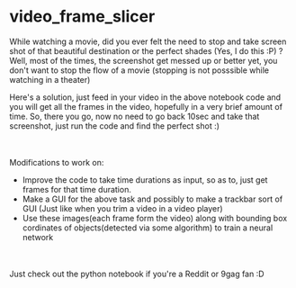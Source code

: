 # video_frame_slicer

While watching a movie, did you ever felt the need to stop and take screen shot of that beautiful destination or the perfect shades (Yes, I do this :P) ? Well, most of the times, the screenshot get messed up or better yet, you don't want to stop the flow of a movie (stopping is not posssible while watching in a theater)<br>

Here's a solution, just feed in your video in the above notebook code and you will get all the frames in the video, hopefully in a very brief amount of time. So, there you go, now no need to go back 10sec and take that screenshot, just run the code and find the perfect shot :)<br>
<br>
<br>

Modifications to work on: <br>
- Improve the code to take time durations as input, so as to, just get frames for that time duration.
- Make a GUI for the above task and possibly to make a trackbar sort of GUI (Just like when you trim a video in a video player)
- Use these images(each frame form the video) along with bounding box cordinates of objects(detected via some algorithm) to train a neural network

<br>
<br>
Just check out the python notebook if you're a Reddit or 9gag fan :D
